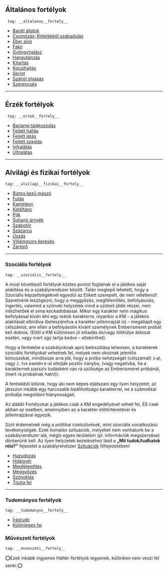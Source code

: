 ## Általános fortélyok

` tag: __altalanos__fortely__`
 
- [Baráti állatok](fortelyok.altalanos/barati_allatok.md)
- [Csomózás; Kötelékből szabadulás](fortelyok.altalanos/csomozas__kotelekbol_szabadulas.md)
- [Éber alvó](fortelyok.altalanos/eber_alvo.md)
- [Fakír](fortelyok.altalanos/fakir.md)
- [Gyöngyhalász](fortelyok.altalanos/gyongyhalasz.md)
- [Hangutánzás](fortelyok.altalanos/hangutanzas.md)
- [Kitartás](fortelyok.altalanos/kitartas.md)
- [Kocsihajtás](fortelyok.altalanos/kocsihajtas.md)
- [Sprint](fortelyok.altalanos/sprint.md)
- [Szájról olvasás](fortelyok.altalanos/szajrol_olvasas.md)
- [Szerencsés](fortelyok.altalanos/szerencses.md)

---
## Érzék fortélyok

` tag: __erzek__fortely__`

- [Barlangi tájékozódás](fortelyok.erzekek/barlangi_tajekozodas.md)
- [Fejlett hallás](fortelyok.erzekek/fejlett_hallas.md)
- [Fejlett látás](fortelyok.erzekek/fejlett_latas.md)
- [Fejlett szaglás](fortelyok.erzekek/fejlett_szaglas.md)
- [Infralátás](fortelyok.erzekek/infralatas.md)
- [Ultralátás](fortelyok.erzekek/ultralatas.md)

---
## Alvilági és fizikai fortélyok

`tag: __alvilagi__fizikai__fortely__`

- [Biztos kezű mászó](fortelyok.altalanos/biztos_kezu_maszo.md)
- [Futás](fortelyok.altalanos/futas.md)
- [Kaméleon](fortelyok.altalanos/kameleon.md)
- [Kötéltánc](fortelyok.altalanos/koteltanc.md)
- [Pók](fortelyok.altalanos/pok.md)
- [Suhanó árnyék](fortelyok.altalanos/suhano.arnyek.md)
- [Szabotőr](fortelyok.altalanos/szabotor.md)
- [Százarcú](fortelyok.altalanos/szazarcu.md)
- [Úszás](fortelyok.altalanos/uszas.md)
- [Villámgyors keresés](fortelyok.altalanos/villamgyors.kereses.md)
- [Zártörő](fortelyok.altalanos/zartoro.md)

---
### Szociális fortélyok

`tag: __szocialis__fortely__`

A most következő fortélyok köztes pontot foglalnak el a játékos saját alakítása és a szabályrendszer között. Talán meglepő lehetett, hogy a Szociális képzettségeknél egyedül az Etikett szerepelt, de nem véletlenül! Szeretnénk leszögezni, hogy a meggyőzés, megfélemlítés, befolyásolás, ingerlés, valamint a szónoki helyzetek mind a szóbeli játék részei, nem intézhetőek el sima kockadobással. Mikor egy karakter nem mágikus befolyással kíván élni egy másik karakterre, olyankor a KM – a játékos alakítását elbírálva (beleszámítva a karakter jellemrajzát is) – megállapít egy célszámot, ami ellen a befolyásolni kívánt személynek Emberismeret próbát kell dobnia. (Ettől a KM különösen jó előadás és/vagy tökhülye áldozat esetén, vagy mert úgy tartja kedve – eltekinthet).

Hogy a fentiekbe a szabályoknak apró beleszólása lehessen, a karakterek szociális fortélyokat vehetnek fel, melyek nem okoznak jelentős bónuszokat, mindössze arra jók, hogy a próba nehézségét (célszámát) `3`‑al, vagy `2.fok` esetén `6`-al eltolják pozitív irányba, (vagy negatívba, ha a karakternek passzív tudásként van rá szüksége az Emberismeret próbánál, (mert rá próbálnak hatni)).

A fentiekből kitűnik, hogy aki nem képes eljátszani egy ilyen helyzetet, az játsszon inkább egy harcosabb beállítottságú karakterrel, ne a számokkal próbálja megoldani hiányosságait.

Az alábbi Fortélyokat a játékos csak a KM engedélyével veheti fel, ÉS csak abban az esetben, amennyiben az a karakter előtörténetével és jellemrajzával egyezik.

Szót érdemelnek még a politikai cselszövések, mint szociális vonatkozású tevékenységek. Ezek komplex szituációk, melyeket nem vonhatunk be a szabályrendszer alá, mégis egyes területein (pl. információk megszerzése) döntenünk kell. Az ilyen helyzetek kezeléséhez lásd a **„Mit tudok/tudhatok róla?”** fejezetet a szabályrendszer [Szituációk](../110_szituaciok) főfejezetében!

- [Hazudozás](fortelyok.altalanos/hazudozas.md)
- [Hidegvér](fortelyok.altalanos/hidegver.md)
- [Megfélemlítés](fortelyok.altalanos/megfelemlites.md)
- [Meggyőzés](fortelyok.altalanos/meggyozes.md)
- [Szónoklás](fortelyok.altalanos/szonoklas.md)
- [Tiszta fej](fortelyok.altalanos/tiszta_fej.md)

---
### Tudományos fortélyok

`tag: __tudomanyos__fortely__`

- [Írástudó](fortelyok.altalanos/irastudo.md)
- [Különleges faj](fortelyok.altalanos/kulonleges.faj.md)


### Művészeti fortélyok

`tag: __muveszeti__fortely__`

⭕Ezek inkább ingyenes Háttér-fortélyok legyenek, különben nem veszi fel senki.⭕

